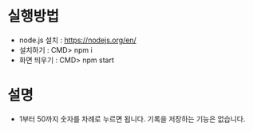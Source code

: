 # 실행방법
- node.js 설치 : https://nodejs.org/en/
- 설치하기  : CMD> npm i
- 화면 띄우기 : CMD> npm start

# 설명
- 1부터 50까지 숫자를 차례로 누르면 됩니다. 기록을 저장하는 기능은 없습니다.

